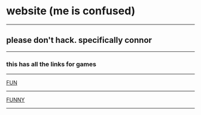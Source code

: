 <html lang="en">

<html>

<head>
	<title> <p>Bodhi's website</p></title>
</head>
<body><h1> website (me is confused)</h1>
<hr/>
<h2>please don't hack. specifically connor</h2>
<hr>
<h3>this has all the links for games </h3>
<hr>

<a href="https://www.youtube.com/watch?v=sYmOR_yTPv4">FUN</a>
  <hr>
<a href="https://www.youtube.com/watch?v=uKYV2qjYIS0&t=1s">FUNNY</a>
  <hr> 

<p></p>
 
<html lang="en">

<html>

<head>





